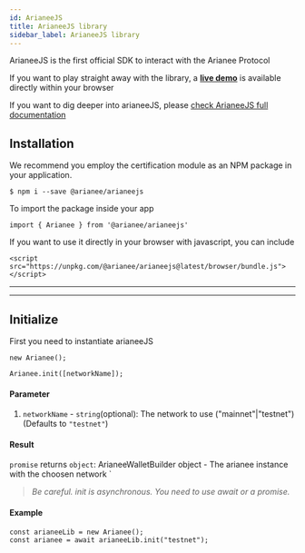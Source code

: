 ```yaml
---
id: ArianeeJS
title: ArianeeJS library
sidebar_label: ArianeeJS library
---
```


ArianeeJS is the first official SDK to interact with the Arianee Protocol


If you want to play straight away with the library, a **[live demo](livedemo)** is available directly within your browser


If you want to dig deeper into arianeeJS, please 
[check ArianeeJS full  documentation](arianeeJS-SDK/README)



## Installation

We recommend you employ the certification module as an NPM package in your application.

``` 
$ npm i --save @arianee/arianeejs 
```

To import the package inside your app
``` 
import { Arianee } from '@arianee/arianeejs'
```


If you want to use it directly in your browser with javascript, you can include  
``` 
<script src="https://unpkg.com/@arianee/arianeejs@latest/browser/bundle.js">
</script> 
``` 
    
***
***

## Initialize

First you need to instantiate arianeeJS 
``` 
new Arianee();
``` 

``` 
Arianee.init([networkName]);
``` 
#### Parameter
1. `networkName` - `string`(optional):  The network to use ("mainnet"|"testnet") (Defaults to `"testnet"`)

#### Result
`promise` returns `object`: ArianeeWalletBuilder object - The arianee instance with the choosen network
`
>*Be careful. init is asynchronous. You need to use await or a promise.*

#### Example
``` 
const arianeeLib = new Arianee();
const arianee = await arianeeLib.init("testnet");
``` 

